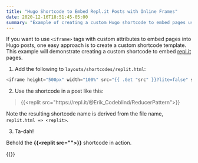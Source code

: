 ```yaml
---
title: "Hugo Shortcode to Embed Repl.it Posts with Inline Frames"
date: 2020-12-16T18:51:45-05:00
summary: "Example of creating a custom Hugo shortcode to embed pages using iframes with custom attributes."
---
```


If you want to use `<iframe>` tags with custom attributes to embed pages into Hugo posts, one easy approach is to create a custom shortcode template. This example will demonstrate creating a custom shortcode to embed [repl.it](https://repl.it/) pages.

1. Add the following to `layouts/shortcodes/replit.html`:

```go 
<iframe height="500px" width="100%" src="{{ .Get "src" }}?lite=false" scrolling="no" frameborder="no" allowtransparency="true" allowfullscreen="true" sandbox="allow-forms allow-pointer-lock allow-popups allow-same-origin allow-scripts allow-modals"></iframe>
```

2. Use the shortcode in a post like this:

> {{&lt;replit src="https&#58;//repl.it/@Erik_Codeblind/ReducerPattern">}}

Note the resulting shortcode name is derived from the file name, `replit.html => <replit>`. 

3. Ta-dah!

Behold the **{{&lt;replit src="">}}** shortcode in action.

{{<replit src="https://repl.it/@Erik_Codeblind/ReducerPattern">}}
